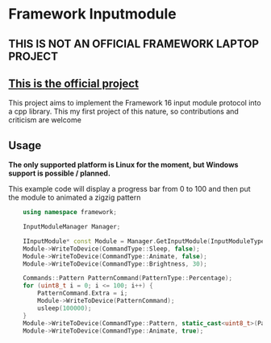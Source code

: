 # Framework Inputmodule

## THIS IS NOT AN OFFICIAL FRAMEWORK LAPTOP PROJECT
## [This is the official project ](https://github.com/FrameworkComputer/inputmodule-rs)

This project aims to implement the Framework 16 input module protocol into a cpp library.
This my first project of this nature, so contributions and criticism are welcome

## Usage

**The only supported platform is Linux for the moment, but Windows support is possible / planned.**

This example code will display a progress bar from 0 to 100 and then put the module to animated a zigzig pattern
```cpp
    using namespace framework;

    InputModuleManager Manager;

    IInputModule* const Module = Manager.GetInputModule(InputModuleType::LEDMatrix, 0);
    Module->WriteToDevice(CommandType::Sleep, false);
    Module->WriteToDevice(CommandType::Animate, false);
    Module->WriteToDevice(CommandType::Brightness, 30);

    Commands::Pattern PatternCommand(PatternType::Percentage);
    for (uint8_t i = 0; i <= 100; i++) {
        PatternCommand.Extra = i;
        Module->WriteToDevice(PatternCommand);
        usleep(100000);
    }
    Module->WriteToDevice(CommandType::Pattern, static_cast<uint8_t>(PatternType::ZigZag));
    Module->WriteToDevice(CommandType::Animate, true);
```

